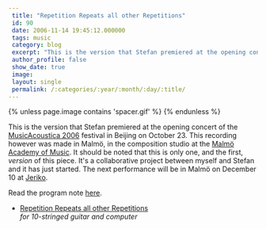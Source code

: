 ```yaml
---
 title: "Repetition Repeats all other Repetitions"
 id: 90
 date: 2006-11-14 19:45:12.000000
 tags: music
 category: blog
 excerpt: "This is the version that Stefan premiered at the opening concert of the MusicAcoustica 2006 festival in Beijing on October 23. This recording however was made in Malm&ouml;, in the composition studio ..."
 author_profile: false
 show_date: true
 image: 
 layout: single
 permalink: /:categories/:year/:month/:day/:title/
---
```

{% unless page.image contains 'spacer.gif' %}
{% endunless %}

This is the version that Stefan premiered at the opening concert of the <a href="cemc.ccom.edu.cn/">MusicAcoustica 2006</a> festival in Beijing on October 23. This recording however was made in Malm&ouml;, in the composition studio at the <a href="http://www.mhm.lu.se">Malm&ouml; Academy of Music</a>. It should be noted that this is only one, and the first, <em>version</em> of this piece. It's a collaborative project between myself and Stefan and it has just started. The next performance will be in Malm&ouml; on December 10 at <a href="http://www.jeriko.info">Jeriko</a>.



Read the program note <a href="http://www.henrikfrisk.com/index.jsp?metaId=music&amp;id=comp&amp;field=id&amp;query=8&amp;show=1#8">here</a>.


<ul>
<li><a href="http://www.henrikfrisk.com/music/media/RepetitionRepeats.mp3">Repetition Repeats all other Repetitions</a><br />
<em>for 10-stringed guitar and computer</em></li>
</ul>
